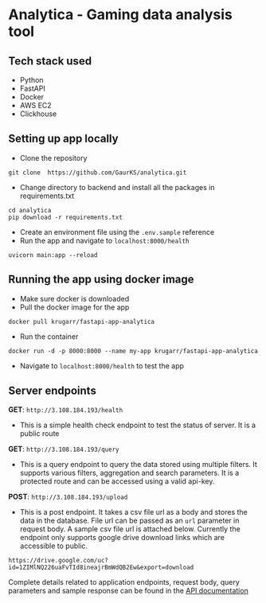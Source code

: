 # Analytica - Gaming data analysis tool

## Tech stack used

- Python
- FastAPI
- Docker
- AWS EC2
- Clickhouse

## Setting up app locally

- Clone the repository

```
git clone  https://github.com/GaurKS/analytica.git
```

- Change directory to backend and install all the packages in requirements.txt

```
cd analytica
pip download -r requirements.txt
```

- Create an environment file using the `.env.sample` reference
- Run the app and navigate to `localhost:8000/health`

```
uvicorn main:app --reload
```

## Running the app using docker image

- Make sure docker is downloaded
- Pull the docker image for the app

```
docker pull krugarr/fastapi-app-analytica
```

- Run the container

```
docker run -d -p 8000:8000 --name my-app krugarr/fastapi-app-analytica
```

- Navigate to `localhost:8000/health` to test the app

## Server endpoints

**GET**: `http://3.108.184.193/health`

- This is a simple health check endpoint to test the status of server. It is a public route

**GET**: `http://3.108.184.193/query`

- This is a query endpoint to query the data stored using multiple filters. It supports various filters, aggregation and search parameters. It is a protected route and can be accessed using a valid api-key.

**POST**: `http://3.108.184.193/upload`

- This is a post endpoint. It takes a csv file url as a body and stores the data in the database. File url can be passed as an `url` parameter in request body. A sample csv file url is attached below. Currently the endpoint only supports google drive download links which are accessible to public.

```
https://drive.google.com/uc?id=1ZIMlNQ226uaFvTId8ineajrBmWdQB2Ew&export=download
```

Complete details related to application endpoints, request body, query parameters and sample response can be found in the [API documentation](http://3.108.184.193/docs)
